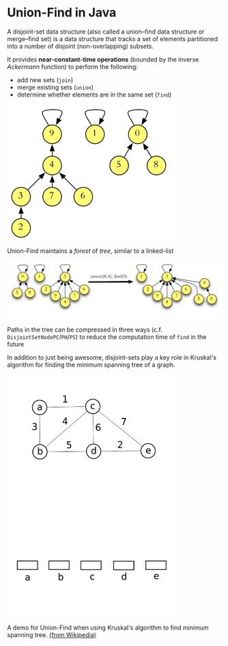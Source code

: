 # Union-Find in Java
A disjoint-set data structure (also called a union–find data structure or merge–find set) 
is a data structure that tracks a set of elements partitioned into a number of disjoint (non-overlapping) subsets. 

It provides **near-constant-time operations** (bounded by the inverse *Ackermann* function) to perform the following:
 
 - add new sets (`join`)
 - merge existing sets (`union`)
 - determine whether elements are in the same set (`find`)
 
<img src="/images/Forest.png?raw=true" alt="Example underlying structure" width="400"/>

Union-Find maintains a *forest* of *tree*, similar to a linked-list

<img src="/images/PathReduction.png?raw=true" alt="Path reduction" width="700"/>

Paths in the tree can be compressed in three ways (c.f. `DisjointSetNodePC`/`PH`/`PS`) to reduce the computation time of `find` in the future

 
In addition to just being awesome, disjoint-sets play a key role in Kruskal's algorithm 
for finding the minimum spanning tree of a graph. 

<img src="/images/UnionFindKruskalDemo.gif?raw=true" alt="Kruskal example Union Find" width="400"/>

A demo for Union-Find when using Kruskal's algorithm to find minimum spanning tree. [(from Wikipedia)](https://www.wikiwand.com/en/Disjoint-set_data_structure)
